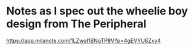 # Notes as I spec out the wheelie boy design from The Peripheral

https://app.milanote.com/1LZwqI1BNqTP8V?p=4gEVYU8Zxy4
